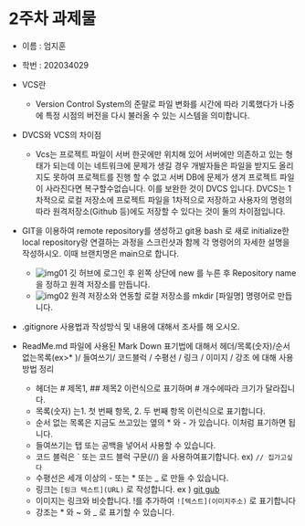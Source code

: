 # 2주차 과제물

* 이름 : 엄지훈
* 학번 : 202034029

* VCS란
    * Version Control System의 준말로 파일 변화를 시간에 따라 기록했다가 나중에 특정 시점의 버전을 다시 불러올 수 있는 시스템을 의미합니다.

* DVCS와 VCS의 차이점
    * Vcs는 프로젝트 파일이 서버 한곳에만 위치해 있어 서버에만 의존하고 있는 형태가 되는데 이는 네트워크에 문제가 생길 경우 개발자들은 파일을 받지도 올리지도 못하여 프로젝트를 진행 할 수 없고 서버 DB에 문제가 생겨 프로젝트 파일이 사라진다면 복구할수없습니다. 이를 보완한 것이 DVCS 입니다. DVCS는 1차적으로 로컬 저장소에 프로젝트 파일을 1차적으로 저장하고 사용자의 명령의 따라 원격저장소(Github 등)에도 저장할 수 있다는 것이 둘의 차이점입니다.

* GIT을 이용하여 remote repository를 생성하고 git용 bash 로 새로 initialize한 local repository랑 연결하는 과정을 스크린샷과 함께 각 명령어의 자세한 설명을 작성하시오. 이때 브랜치명은 main으로 합니다.
    * ![img01](E:\homework\24GameEngine\HW\IMG\img01.png)
    깃 허브에 로그인 후 왼쪽 상단에 new 를 누른 후 Repository name 을 정하고 원격 저장소를 만듭니다.
    * ![img02](E\homework\24GameEngine\HW\IMG\img02.png)
    원격 저장소와 연동할 로컬 저장소를 mkdir [파일명] 명령어로 만듭니다.


* .gitignore 사용법과 작성방식 및 내용에 대해서 조사를 해 오시오.


* ReadMe.md 파일에 사용된 Mark Down 표기법에 대해서 헤더/목록(숫자)/순서 없는목록(ex>*
)/ 들여쓰기/ 코드블럭 / 수평선 / 링크 / 이미지 / 강조 에 대해 사용 방법 정리
    * 헤더는 # 제목1, ## 제목2 이런식으로 표기하며 # 개수에따라 크기가 달라집니다.
    * 목록(숫자) 는1. 첫 번째 항목, 2. 두 번째 항목 이런식으로 표기합니다.
    * 순서 없는 목록은 지금도 쓰고있는 옆의 * 와 - 가 있습니다. 이처럼 표기하면 됩니다.
    * 들여쓰기는 탭 또는 공백을 넣어서 사용할 수 있습니다.
    * 코드 블럭은 ` 또는 코드 블럭 구문(//) 을 사용하여표기합니다. ex) ``` // 집가고싶다 ```
    * 수평선은 세개 이상의 - 또는 * 또는 _ 로 만들 수 있습니다.
    * 링크는 ```[링크 텍스트](URL)``` 로 작성합니다. ex ) [git gub](https://github.com/Odangg/24GameEngine.git)
    * 이미지는 링크와 비슷합니다. !를 추가하여 ```![텍스트](이미지주소)``` 로 표기합니다
    * 강조는 * 와 ~ 와 _ 로 표기할 수 있습니다.


